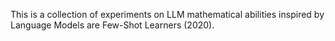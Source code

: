 This is a collection of experiments on LLM mathematical abilities inspired by Language Models are Few-Shot Learners (2020).
